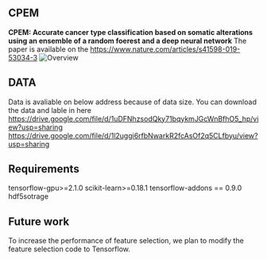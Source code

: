 ## CPEM
**CPEM: Accurate cancer type classification based on somatic alterations using an ensemble of a random foerest and a deep neural network**
The paper is available on the https://www.nature.com/articles/s41598-019-53034-3
![Overview](https://github.com/leekanggeun/CPEM/edit/master/overview.PNG)

## DATA
Data is avaliable on below address because of data size.
You can download the data and lable in here 
https://drive.google.com/file/d/1uDFNhzsodQky71bqykmJGcWnBfhO5_hp/view?usp=sharing
https://drive.google.com/file/d/1l2uggi6rfbNwarkR2fcAsOf2q5CLfbyu/view?usp=sharing

##

## Requirements
tensorflow-gpu>=2.1.0
scikit-learn>=0.18.1
tensorflow-addons == 0.9.0
hdf5sotrage

## Future work
To increase the performance of feature selection, we plan to modify the feature selection code to Tensorflow.

